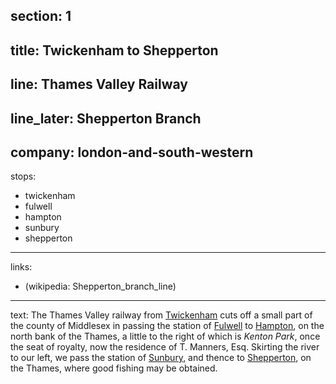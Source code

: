 ﻿section: 1
----
title: Twickenham to Shepperton
----
line: Thames Valley Railway
----
line_later: Shepperton Branch
----
company: london-and-south-western
----
stops:
- twickenham
- fulwell
- hampton
- sunbury
- shepperton
----
links:
- (wikipedia: Shepperton_branch_line)
----
text: The Thames Valley railway from [Twickenham](/stations/twickenham) cuts off a small part of the county of Middlesex in passing the station of [Fulwell](/stations/fulwell) to [Hampton](/stations/hampton), on the north bank of the Thames, a little to the right of which is *Kenton Park*, once the seat of royalty, now the residence of T. Manners, Esq. Skirting the river to our left, we pass the station of [Sunbury](/stations/sunbury), and thence to [Shepperton](/stations/shepperton), on the Thames, where good fishing may be obtained.

